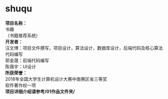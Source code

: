 # shuqu
**项目名称：**  
书趣  
（书籍推荐系统）  
**开发者：**  
汪文博：项目文件撰写，项目设计，算法设计，数据库设计，后端代码及核心算法代码编写  
郭金晟：前端代码编写  
陈薇宇：UI设计  
**所获荣誉：**  
2018年全国大学生计算机设计大赛中南赛区省三等奖  
软件著作权一项  
**项目详细介绍请参考/01作品文件夹/**
